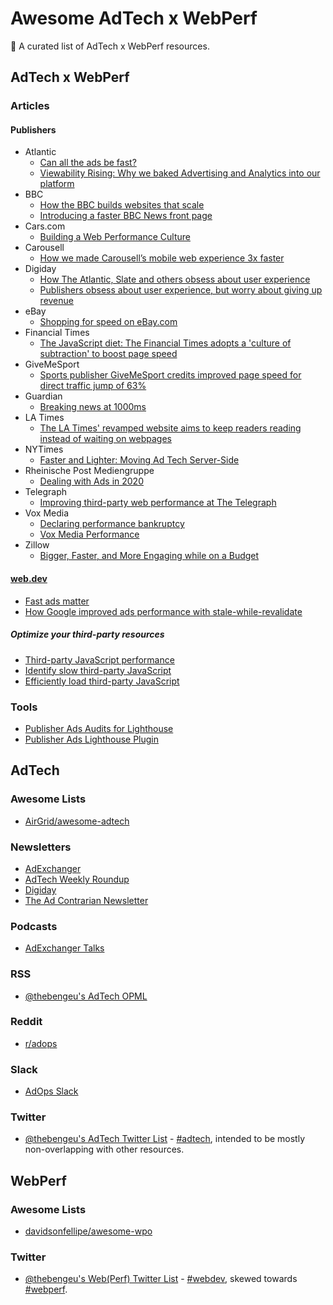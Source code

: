 # Awesome AdTech x WebPerf

💸 A curated list of AdTech x WebPerf resources.

## AdTech x WebPerf

### Articles

#### Publishers

- Atlantic
  - [Can all the ads be fast?](https://building.theatlantic.com/can-all-the-ads-be-fast-6aafa2e2045e)
  - [Viewability Rising: Why we baked Advertising and Analytics into our platform](https://building.theatlantic.com/viewability-rising-why-we-baked-advertising-and-analytics-into-our-platform-43e474bc203e)
- BBC
  - [How the BBC builds websites that scale](https://www.creativebloq.com/features/how-the-bbc-builds-websites-that-scale)
  - [Introducing a faster BBC News front page](https://wildlyinaccurate.com/introducing-a-faster-bbc-news-front-page/)
- Cars.com
  - [Building a Web Performance Culture](https://tech.cars.com/building-a-web-performance-culture-902f34394b50)
- Carousell
  - [How we made Carousell’s mobile web experience 3x faster](https://medium.com/carousell-insider/how-we-made-carousells-mobile-web-experience-3x-faster-bbb3be93e006)
- Digiday
  - [How The Atlantic, Slate and others obsess about user experience](https://digiday.com/media/atlantic-mic-publishers-obsess-user-experience/)
  - [Publishers obsess about user experience, but worry about giving up revenue](https://digiday.com/media/publishers-obsess-user-experience-worry-giving-revenue/)
- eBay
  - [Shopping for speed on eBay.com](https://web.dev/shopping-for-speed-on-ebay/)
- Financial Times
  - [The JavaScript diet: The Financial Times adopts a 'culture of subtraction' to boost page speed](https://digiday.com/uk/financial-times-page-speed-vroom/)
- GiveMeSport
  - [Sports publisher GiveMeSport credits improved page speed for direct traffic jump of 63%](https://digiday.com/uk/sports-publisher-givemesport-culls-ads-and-sees-direct-traffic-jump-63/)
- Guardian
  - [Breaking news at 1000ms](https://speakerdeck.com/patrickhamann/breaking-news-at-1000ms-front-trends-2014)
- LA Times
  - [The LA Times' revamped website aims to keep readers reading instead of waiting on webpages](https://www.journalism.co.uk/news/the-la-times-revamped-website-aims-to-keep-readers-clicking-and-reading/s2/a743871/)
- NYTimes
  - [Faster and Lighter: Moving Ad Tech Server-Side](https://open.nytimes.com/faster-and-lighter-moving-ad-tech-server-side-ef4bd6d2f2eb)
- Rheinische Post Mediengruppe
  - [Dealing with Ads in 2020](https://schepp.dev/posts/ad-integration-in-2020/)
- Telegraph
  - [Improving third-party web performance at The Telegraph](https://medium.com/the-telegraph-engineering/improving-third-party-web-performance-at-the-telegraph-a0a1000be5)
- Vox Media
  - [Declaring performance bankruptcy](https://product.voxmedia.com/2015/5/6/8561867/declaring-performance-bankruptcy)
  - [Vox Media Performance](https://responsivewebdesign.com/podcast/vox-media-performance/)
- Zillow
  - [Bigger, Faster, and More Engaging while on a Budget](https://www.zillow.com/tech/bigger-faster-more-engaging-budget/)

#### [web.dev](https://web.dev/)

- [Fast ads matter](https://web.dev/fast-ads-matter/)
- [How Google improved ads performance with stale-while-revalidate](https://web.dev/ads-case-study-stale-while-revalidate/)

##### Optimize your third-party resources

- [Third-party JavaScript performance](https://web.dev/third-party-javascript/)
- [Identify slow third-party JavaScript](https://web.dev/identify-slow-third-party-javascript/)
- [Efficiently load third-party JavaScript](https://web.dev/efficiently-load-third-party-javascript/)

### Tools

- [Publisher Ads Audits for Lighthouse](https://developers.google.com/publisher-ads-audits)
- [Publisher Ads Lighthouse Plugin](https://github.com/googleads/publisher-ads-lighthouse-plugin)

## AdTech

### Awesome Lists

- [AirGrid/awesome-adtech](https://github.com/AirGrid/awesome-adtech)

### Newsletters

- [AdExchanger](https://www.adexchanger.com/newsletter/)
- [AdTech Weekly Roundup](https://automatad.com/ad-tech-weekly.php)
- [Digiday](https://digiday.com/newsletters/)
- [The Ad Contrarian Newsletter](https://www.bobhoffmanswebsite.com/newsletters)

### Podcasts

- [AdExchanger Talks](https://www.adexchanger.com/podcast/)

### RSS

- [@thebengeu's AdTech OPML](https://raw.githubusercontent.com/thebengeu/awesome-adtech-webperf/master/adtech.opml)

### Reddit

- [r/adops](https://www.reddit.com/r/adops/)

### Slack

- [AdOps Slack](https://join.slack.com/t/redditadops/shared_invite/enQtODM3NDcwMDA0ODk2LTQ0ZDk0OGRiMTIwMDc5MTY2Y2U5ZjRiOTc4MjMwMDMyMGIzNGI3ZTA2YzVkMzRjOTU4MjE3MWE2YmY4M2RhNWQ)

### Twitter

- [@thebengeu's AdTech Twitter List](https://twitter.com/i/lists/1238822958157762561) - [#adtech](https://twitter.com/hashtag/adtech), intended to be mostly non-overlapping with other resources.

## WebPerf

### Awesome Lists

- [davidsonfellipe/awesome-wpo](https://github.com/davidsonfellipe/awesome-wpo)

### Twitter

- [@thebengeu's Web(Perf) Twitter List](https://twitter.com/i/lists/1238822891153743873) - [#webdev](https://twitter.com/hashtag/webdev), skewed towards [#webperf](https://twitter.com/hashtag/webperf).
